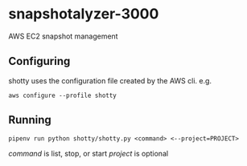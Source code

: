 # snapshotalyzer-3000
AWS EC2 snapshot management

## Configuring

shotty uses the configuration file created by the AWS cli. e.g.

`aws configure --profile shotty`

## Running

`pipenv run python shotty/shotty.py <command> <--project=PROJECT>`

*command* is list, stop, or start
*project* is optional
